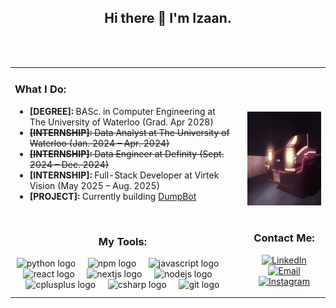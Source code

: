 <div align="center">
  <h2>Hi there 👋 I'm Izaan.</h2>
</div>
<br>

<br>

<table align="center" cellspacing="0" cellpadding="0" style="border-collapse: collapse;">
  <tr>
    <td style="vertical-align: top; border: none;">
      <div style="text-align: left;">
        <h3>What I Do:</h3>
        <ul>
          <li><strong>[DEGREE]:</strong> BASc. in Computer Engineering at The University of Waterloo (Grad. Apr 2028)</li>
          <li><s><strong>[INTERNSHIP]:</strong> Data Analyst at The University of Waterloo (Jan. 2024 – Apr. 2024)</s></li>
          <li><s><strong>[INTERNSHIP]:</strong> Data Engineer at Definity (Sept. 2024 – Dec. 2024)</s></li>
          <li><strong>[INTERNSHIP]:</strong> Full-Stack Developer at Virtek Vision (May 2025 – Aug. 2025)</li>
          <li><strong>[PROJECT]:</strong> Currently building <a href="https://github.com/IzaanQaiser/DumpBot">DumpBot</a></li>
        </ul>
      </div>

<div align="center">
  <br>
  <h3>My Tools:</h3>
</div>

<div align="center">
  <img src="https://cdn.jsdelivr.net/gh/devicons/devicon/icons/python/python-original.svg" height="40" alt="python logo"  />
  <img width="12" />
  <img src="https://cdn.jsdelivr.net/gh/devicons/devicon/icons/npm/npm-original-wordmark.svg" height="40" alt="npm logo"  />
  <img width="12" />
  <img src="https://cdn.jsdelivr.net/gh/devicons/devicon/icons/javascript/javascript-original.svg" height="40" alt="javascript logo"  />
  <img width="12" />
  <img src="https://cdn.jsdelivr.net/gh/devicons/devicon/icons/react/react-original.svg" height="40" alt="react logo"  />
  <img width="12" />
  <img src="https://cdn.jsdelivr.net/gh/devicons/devicon/icons/nextjs/nextjs-original.svg" height="40" alt="nextjs logo"  />
  <img width="12" />
  <img src="https://cdn.jsdelivr.net/gh/devicons/devicon/icons/nodejs/nodejs-original.svg" height="40" alt="nodejs logo"  />
  <img width="12" />
  <img src="https://cdn.jsdelivr.net/gh/devicons/devicon/icons/cplusplus/cplusplus-original.svg" height="40" alt="cplusplus logo"  />
  <img width="12" />
  <img src="https://cdn.jsdelivr.net/gh/devicons/devicon/icons/csharp/csharp-original.svg" height="40" alt="csharp logo"  />
  <img width="12" />
  <img src="https://cdn.jsdelivr.net/gh/devicons/devicon/icons/git/git-original.svg" height="40" alt="git logo"  />
  <br>
</div>
    </td>
    <td style="padding-left: 20px; vertical-align: top; border: none;">
    <br>
    <br>
    <br>
      <br>
      <img src="https://github.com/IzaanQaiser/IzaanQaiser/blob/drafting/car.gif?raw=true" height="150" alt="dev gif" />
        <div align="center">
          <br>
            <h3>Contact Me:</h3>
                <p>
                    <a href="https://www.linkedin.com/in/izaanq/" target="blank">
                        <img src="https://raw.githubusercontent.com/rahuldkjain/github-profile-readme-generator/master/src/images/icons/Social/linked-in-alt.svg" alt="LinkedIn" height="30" width="40" />
                    </a>
                    <a href="mailto:i2qaiser@uwaterloo.ca" target="blank">
                        <img src="https://raw.githubusercontent.com/maurodesouza/profile-readme-generator/master/src/assets/icons/social/microsoft-outlook/default.svg" alt="Email" height="30" width="40" />
                    </a>
                    <a href="https://www.instagram.com/izaan.qaiser/" target="blank">
                        <img src="https://raw.githubusercontent.com/rahuldkjain/github-profile-readme-generator/master/src/images/icons/Social/instagram.svg" alt="Instagram" height="30" width="40" />
                    </a>
                </p>
        </div>
    </td>
  </tr>
</table>




<br>
